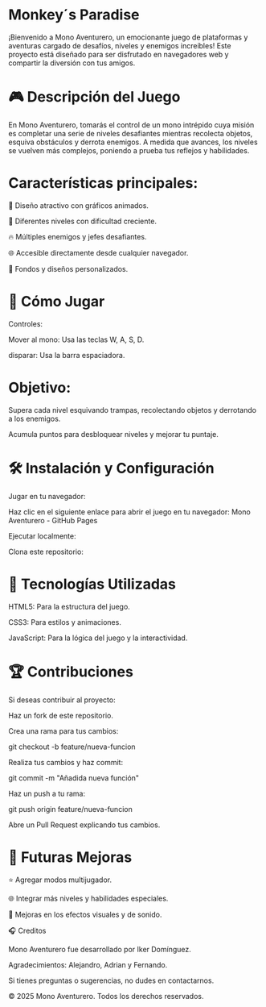 # Monkey´s Paradise

¡Bienvenido a Mono Aventurero, un emocionante juego de plataformas y aventuras cargado de desafíos, niveles y enemigos increíbles! Este proyecto está diseñado para ser disfrutado en navegadores web y compartir la diversión con tus amigos.

 # 🎮 Descripción del Juego

En Mono Aventurero, tomarás el control de un mono intrépido cuya misión es completar una serie de niveles desafiantes mientras recolecta objetos, esquiva obstáculos y derrota enemigos. A medida que avances, los niveles se vuelven más complejos, poniendo a prueba tus reflejos y habilidades.

# Características principales:

🔬 Diseño atractivo con gráficos animados.

🔧 Diferentes niveles con dificultad creciente.

🔥 Múltiples enemigos y jefes desafiantes.

🌐 Accesible directamente desde cualquier navegador.

🎨 Fondos y diseños personalizados.

# 🔄 Cómo Jugar

Controles:

Mover al mono: Usa las teclas W, A, S, D.

disparar: Usa la barra espaciadora.

# Objetivo:

Supera cada nivel esquivando trampas, recolectando objetos y derrotando a los enemigos.

Acumula puntos para desbloquear niveles y mejorar tu puntaje.

# 🛠️ Instalación y Configuración

Jugar en tu navegador:

Haz clic en el siguiente enlace para abrir el juego en tu navegador: Mono Aventurero - GitHub Pages

Ejecutar localmente:

Clona este repositorio:

# 🔧 Tecnologías Utilizadas

HTML5: Para la estructura del juego.

CSS3: Para estilos y animaciones.

JavaScript: Para la lógica del juego y la interactividad.

# 🏆 Contribuciones

Si deseas contribuir al proyecto:

Haz un fork de este repositorio.

Crea una rama para tus cambios:

git checkout -b feature/nueva-funcion

Realiza tus cambios y haz commit:

git commit -m "Añadida nueva función"

Haz un push a tu rama:

git push origin feature/nueva-funcion

Abre un Pull Request explicando tus cambios.

# 🚀 Futuras Mejoras

⭐ Agregar modos multijugador.

🌐 Integrar más niveles y habilidades especiales.

🎨 Mejoras en los efectos visuales y de sonido.

🎧 Creditos

Mono Aventurero fue desarrollado por Iker Domínguez.

Agradecimientos: Alejandro, Adrian y Fernando.


Si tienes preguntas o sugerencias, no dudes en contactarnos.

© 2025 Mono Aventurero. Todos los derechos reservados.

